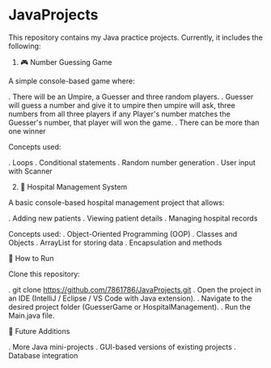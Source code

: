 # JavaProjects

This repository contains my Java practice projects. Currently, it includes the following:

1. 🎮 Number Guessing Game

A simple console-based game where:

. There will be an Umpire, a Guesser and three random players.
. Guesser will guess a number and give it to umpire then umpire will ask,
  three numbers from all three players if any Player's number matches the Guesser's number,
  that player will won the game.
. There can be more than one winner

Concepts used:

. Loops
. Conditional statements
. Random number generation
. User input with Scanner

2. 🏥 Hospital Management System

 A basic console-based hospital management project that allows:

. Adding new patients
. Viewing patient details
. Managing hospital records

Concepts used:
. Object-Oriented Programming (OOP)
. Classes and Objects
. ArrayList for storing data
. Encapsulation and methods

🚀 How to Run

Clone this repository:

. git clone https://github.com/7861786/JavaProjects.git
. Open the project in an IDE (IntelliJ / Eclipse / VS Code with Java extension).
. Navigate to the desired project folder (GuesserGame or HospitalManagement).
. Run the Main.java file.

📌 Future Additions

. More Java mini-projects
. GUI-based versions of existing projects
. Database integration
